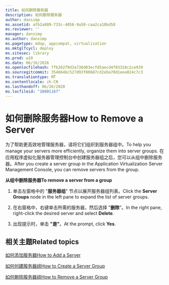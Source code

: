 ```yaml
---
title: 如何删除服务器
description: 如何删除服务器
author: dansimp
ms.assetid: afb2a889-733c-4058-9a50-caa2ca10bd58
ms.reviewer: ''
manager: dansimp
ms.author: dansimp
ms.pagetype: mdop, appcompat, virtualization
ms.mktglfcycl: deploy
ms.sitesec: library
ms.prod: w10
ms.date: 06/16/2016
ms.openlocfilehash: 7fb262f9d3a736d03ecfd5aecd4f03318c2ce939
ms.sourcegitcommit: 354664bc527d93f80687cd2eba70d1eea024c7c3
ms.translationtype: MT
ms.contentlocale: zh-CN
ms.lasthandoff: 06/26/2020
ms.locfileid: "10801167"
---
```

# <span data-ttu-id="13cd0-103">如何删除服务器</span><span class="sxs-lookup"><span data-stu-id="13cd0-103">How to Remove a Server</span></span>


<span data-ttu-id="13cd0-104">为了帮助更高效地管理服务器，请将它们组织到服务器组中。</span><span class="sxs-lookup"><span data-stu-id="13cd0-104">To help you manage your servers more efficiently, organize them into server groups.</span></span> <span data-ttu-id="13cd0-105">在应用程序虚拟化服务器管理控制台中创建服务器组之后，您可以从组中删除服务器。</span><span class="sxs-lookup"><span data-stu-id="13cd0-105">After you create a server group in the Application Virtualization Server Management Console, you can remove servers from the group.</span></span>

**<span data-ttu-id="13cd0-106">从组中删除服务器</span><span class="sxs-lookup"><span data-stu-id="13cd0-106">To remove a server from a group</span></span>**

1.  <span data-ttu-id="13cd0-107">单击左窗格中的 "**服务器组**" 节点以展开服务器组列表。</span><span class="sxs-lookup"><span data-stu-id="13cd0-107">Click the **Server Groups** node in the left pane to expand the list of server groups.</span></span>

2.  <span data-ttu-id="13cd0-108">在右窗格中，右键单击所需的服务器，然后选择 "**删除**"。</span><span class="sxs-lookup"><span data-stu-id="13cd0-108">In the right pane, right-click the desired server and select **Delete**.</span></span>

3.  <span data-ttu-id="13cd0-109">出现提示时，单击 **"是"**。</span><span class="sxs-lookup"><span data-stu-id="13cd0-109">At the prompt, click **Yes**.</span></span>

## <span data-ttu-id="13cd0-110">相关主题</span><span class="sxs-lookup"><span data-stu-id="13cd0-110">Related topics</span></span>


[<span data-ttu-id="13cd0-111">如何添加服务器</span><span class="sxs-lookup"><span data-stu-id="13cd0-111">How to Add a Server</span></span>](how-to-add-a-server.md)

[<span data-ttu-id="13cd0-112">如何创建服务器组</span><span class="sxs-lookup"><span data-stu-id="13cd0-112">How to Create a Server Group</span></span>](how-to-create-a-server-group.md)

[<span data-ttu-id="13cd0-113">如何删除服务器组</span><span class="sxs-lookup"><span data-stu-id="13cd0-113">How to Remove a Server Group</span></span>](how-to-remove-a-server-group.md)

 

 





